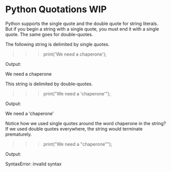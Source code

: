 # Python Quotations WIP

Python supports the single quote and the double quote for string literals. But if you begin a string with a single quote, you must end it with a single quote. The same goes for double-quotes.

The following string is delimited by single quotes.
>>> print('We need a chaperone');

Output:

We need a chaperone

This string is delimited by double-quotes.
>>> print("We need a 'chaperone'");

Output:

We need a ‘chaperone’

Notice how we used single quotes around the word chaperone in the string? If we used double quotes everywhere, the string would terminate prematurely.
>>> print("We need a "chaperone"");

Output:

SyntaxError: invalid syntax

